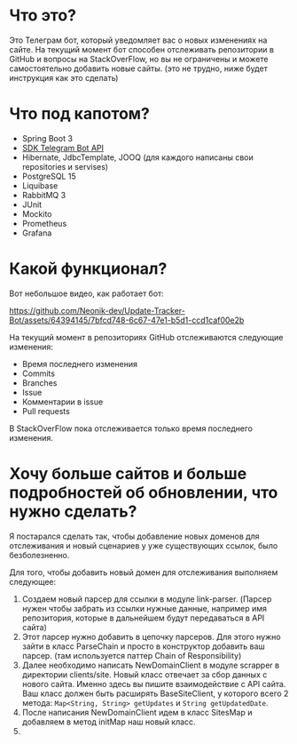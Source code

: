 # Что это?
Это Телеграм бот, который уведомляет вас о новых изменениях на сайте. На текущий момент бот способен отслеживать репозитории в GitHub и вопросы на StackOverFlow, но вы не ограничены и можете самостоятельно добавить новые сайты. (это не трудно, ниже будет инструкция как это сделать)

# Что под капотом?
* Spring Boot 3
* [SDK Telegram Bot API](https://github.com/pengrad/java-telegram-bot-api "https://github.com/pengrad/java-telegram-bot-api")
* Hibernate, JdbcTemplate, JOOQ (для каждого написаны свои repositories и servises)
* PostgreSQL 15
* Liquibase
* RabbitMQ 3
* JUnit
* Mockito
* Prometheus
* Grafana

# Какой функционал?
Вот небольшое видео, как работает бот:

https://github.com/Neonik-dev/Update-Tracker-Bot/assets/64394145/7bfcd748-6c67-47e1-b5d1-ccd1caf00e2b


На текущий момент в репозиториях GitHub отслеживаются следующие изменения:
* Время последнего изменения
* Commits
* Branches
* Issue
* Комментарии в issue
* Pull requests

В StackOverFlow пока отслеживается только время последнего изменения.

# Хочу больше сайтов и больше подробностей об обновлении, что нужно сделать?
Я постарался сделать так, чтобы добавление новых доменов для отслеживания и новый сценариев у уже существующих ссылок, было безболезненно.

Для того, чтобы добавить новый домен для отслеживания выполняем следующее:
1. Создаем новый парсер для ссылки в модуле link-parser. (Парсер нужен чтобы забрать из ссылки нужные данные, например имя репозитория, которые в дальнейшем будут передаваться в API сайта)
2. Этот парсер нужно добавить в цепочку парсеров. Для этого нужно зайти в класс ParseChain и просто в конструктор добавить ваш парсер. (там используется паттер Chain of Responsibility)
3. Далее необходимо написать NewDomainClient в модуле scrapper в директории clients/site. Новый класс отвечает за сбор данных с нового сайта. Именно здесь вы пишите взаимодействие с API сайта. Ваш класс должен быть расширять BaseSiteClient, у которого всего 2 метода: `Map<String, String> getUpdates` и `String getUpdatedDate`.
4. После написания NewDomainClient идем в класс SitesMap и добавляем в метод initMap наш новый класс.
5. 

